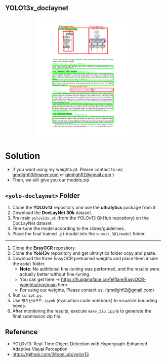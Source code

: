 ## YOLO13x_doclaynet 

<p align="center">
  <img src="TEST.png" alt="YOLO13x_doclaynet 결과" width="300"/>
</p>

# Solution


- If you want using my weights.pt. Please contact to us( qmdlghfl3@naver.com or qmdlghfl2@gmail.com )
- Then, we will give you our models.zip

## `<yolo-doclaynet>` Folder

1. Clone the **YOLOv13** repository and use the **ultralytics** package from it.
2. Download the **DocLayNet 30k** dataset.
3. Pre-train `yolov13x.pt` (from the YOLOv13 GitHub repository) on the DocLayNet dataset.
4. Fine-tune the model according to the slides/guidelines.
5. Place the final trained `.pt` model into the `submit_381/model` folder.

---
1. Clone the **EasyOCR** repository.
2. Clone the **Yolo13v** repository and get ultralytics folder copy and paste.
3. Download the three EasyOCR pretrained weights and place them inside the `model` folder.
   - **Note:** No additional fine-tuning was performed, and the results were actually better without fine-tuning.
   - You can get here -> https://huggingface.co/felflare/EasyOCR-weights/tree/main here.
   - For using our weights, Please contact us. (qmdlghfl2@gmail.com)
4. Run `script.py`.
5. Use `평가산식코드.ipynb` (evaluation code notebook) to visualize bounding boxes.
6. After monitoring the results, execute `make_zip.ipynb` to generate the final submission zip file.


## Reference 

- YOLOv13: Real-Time Object Detection with Hypergraph-Enhanced Adaptive Visual Perception 
- https://github.com/iMoonLab/yolov13
